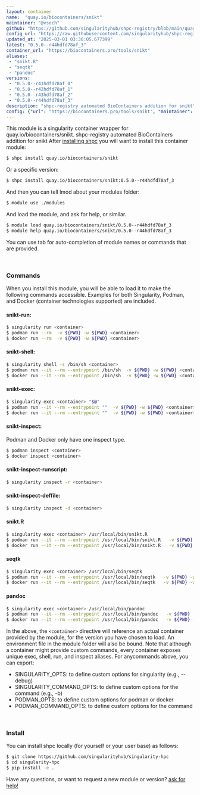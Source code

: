 ```yaml
---
layout: container
name:  "quay.io/biocontainers/snikt"
maintainer: "@vsoch"
github: "https://github.com/singularityhub/shpc-registry/blob/main/quay.io/biocontainers/snikt/container.yaml"
config_url: "https://raw.githubusercontent.com/singularityhub/shpc-registry/main/quay.io/biocontainers/snikt/container.yaml"
updated_at: "2025-03-01 03:30:05.677399"
latest: "0.5.0--r44hdfd78af_3"
container_url: "https://biocontainers.pro/tools/snikt"
aliases:
 - "snikt.R"
 - "seqtk"
 - "pandoc"
versions:
 - "0.5.0--r41hdfd78af_0"
 - "0.5.0--r42hdfd78af_1"
 - "0.5.0--r43hdfd78af_2"
 - "0.5.0--r44hdfd78af_3"
description: "shpc-registry automated BioContainers addition for snikt"
config: {"url": "https://biocontainers.pro/tools/snikt", "maintainer": "@vsoch", "description": "shpc-registry automated BioContainers addition for snikt", "latest": {"0.5.0--r44hdfd78af_3": "sha256:a6f56ad9ade6aa161039cd10e8baad821fb17ba164c98cb8018ce7da4de37c73"}, "tags": {"0.5.0--r41hdfd78af_0": "sha256:269918776ab7e236c31ee209cd815e5a11dc5ed4620aeb5090263914fd9def9d", "0.5.0--r42hdfd78af_1": "sha256:31e40c36c138f5a5b3b40464d6a9b6ec0d316e3ce5b8762b21412fdef5040185", "0.5.0--r43hdfd78af_2": "sha256:c35173b682ae55a5cc99d44b4e7d7b1c8c4b1e756fe6a4ef371d0c84da87a67b", "0.5.0--r44hdfd78af_3": "sha256:a6f56ad9ade6aa161039cd10e8baad821fb17ba164c98cb8018ce7da4de37c73"}, "docker": "quay.io/biocontainers/snikt", "aliases": {"snikt.R": "/usr/local/bin/snikt.R", "seqtk": "/usr/local/bin/seqtk", "pandoc": "/usr/local/bin/pandoc"}}
---
```


This module is a singularity container wrapper for quay.io/biocontainers/snikt.
shpc-registry automated BioContainers addition for snikt
After [installing shpc](#install) you will want to install this container module:


```bash
$ shpc install quay.io/biocontainers/snikt
```

Or a specific version:

```bash
$ shpc install quay.io/biocontainers/snikt:0.5.0--r44hdfd78af_3
```

And then you can tell lmod about your modules folder:

```bash
$ module use ./modules
```

And load the module, and ask for help, or similar.

```bash
$ module load quay.io/biocontainers/snikt/0.5.0--r44hdfd78af_3
$ module help quay.io/biocontainers/snikt/0.5.0--r44hdfd78af_3
```

You can use tab for auto-completion of module names or commands that are provided.

<br>

### Commands

When you install this module, you will be able to load it to make the following commands accessible.
Examples for both Singularity, Podman, and Docker (container technologies supported) are included.

#### snikt-run:

```bash
$ singularity run <container>
$ podman run --rm  -v ${PWD} -w ${PWD} <container>
$ docker run --rm  -v ${PWD} -w ${PWD} <container>
```

#### snikt-shell:

```bash
$ singularity shell -s /bin/sh <container>
$ podman run --it --rm --entrypoint /bin/sh  -v ${PWD} -w ${PWD} <container>
$ docker run --it --rm --entrypoint /bin/sh  -v ${PWD} -w ${PWD} <container>
```

#### snikt-exec:

```bash
$ singularity exec <container> "$@"
$ podman run --it --rm --entrypoint ""  -v ${PWD} -w ${PWD} <container> "$@"
$ docker run --it --rm --entrypoint ""  -v ${PWD} -w ${PWD} <container> "$@"
```

#### snikt-inspect:

Podman and Docker only have one inspect type.

```bash
$ podman inspect <container>
$ docker inspect <container>
```

#### snikt-inspect-runscript:

```bash
$ singularity inspect -r <container>
```

#### snikt-inspect-deffile:

```bash
$ singularity inspect -d <container>
```


#### snikt.R

```bash
$ singularity exec <container> /usr/local/bin/snikt.R
$ podman run --it --rm --entrypoint /usr/local/bin/snikt.R   -v ${PWD} -w ${PWD} <container> -c " $@"
$ docker run --it --rm --entrypoint /usr/local/bin/snikt.R   -v ${PWD} -w ${PWD} <container> -c " $@"
```


#### seqtk

```bash
$ singularity exec <container> /usr/local/bin/seqtk
$ podman run --it --rm --entrypoint /usr/local/bin/seqtk   -v ${PWD} -w ${PWD} <container> -c " $@"
$ docker run --it --rm --entrypoint /usr/local/bin/seqtk   -v ${PWD} -w ${PWD} <container> -c " $@"
```


#### pandoc

```bash
$ singularity exec <container> /usr/local/bin/pandoc
$ podman run --it --rm --entrypoint /usr/local/bin/pandoc   -v ${PWD} -w ${PWD} <container> -c " $@"
$ docker run --it --rm --entrypoint /usr/local/bin/pandoc   -v ${PWD} -w ${PWD} <container> -c " $@"
```



In the above, the `<container>` directive will reference an actual container provided
by the module, for the version you have chosen to load. An environment file in the
module folder will also be bound. Note that although a container
might provide custom commands, every container exposes unique exec, shell, run, and
inspect aliases. For anycommands above, you can export:

 - SINGULARITY_OPTS: to define custom options for singularity (e.g., --debug)
 - SINGULARITY_COMMAND_OPTS: to define custom options for the command (e.g., -b)
 - PODMAN_OPTS: to define custom options for podman or docker
 - PODMAN_COMMAND_OPTS: to define custom options for the command

<br>

### Install

You can install shpc locally (for yourself or your user base) as follows:

```bash
$ git clone https://github.com/singularityhub/singularity-hpc
$ cd singularity-hpc
$ pip install -e .
```

Have any questions, or want to request a new module or version? [ask for help!](https://github.com/singularityhub/singularity-hpc/issues)